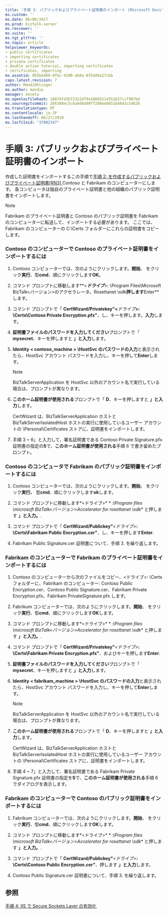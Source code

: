 ```yaml
---
title: '手順 3: パブリックおよびプライベート証明書のインポート |Microsoft Docs'
ms.custom: ''
ms.date: 06/08/2017
ms.prod: biztalk-server
ms.reviewer: ''
ms.suite: ''
ms.tgt_pltfrm: ''
ms.topic: article
helpviewer_keywords:
- public certificates
- importing certificates
- private certificates
- double action tutorial, importing certificates
- certificates, importing
ms.assetid: 955bdd69-9fbc-4100-ab8a-8f5dd4a17cbb
caps.latest.revision: 7
author: MandiOhlinger
ms.author: mandia
manager: anneta
ms.openlocfilehash: 18074fd3b72322d79e10895214352837ccf907bd
ms.sourcegitcommit: 266308ec5c6a9d8d80ff298ee6051b4843c5d626
ms.translationtype: MT
ms.contentlocale: ja-JP
ms.lasthandoff: 06/27/2018
ms.locfileid: "37002347"
---
```

# <a name="step-3-importing-public-and-private-certificates"></a>手順 3: パブリックおよびプライベート証明書のインポート
作成した証明書をインポートするこの手順で[手順 2: を作成するパブリックおよびプライベート証明書&#91;RN3&#93; ](../../adapters-and-accelerators/accelerator-rosettanet/step-2-creating-public-and-private-certificates.md) Contoso と Fabrikam のコンピューターにします。 各コンピュータは独自のプライベート証明書と他の組織のパブリック証明書をインポートします。  
  
> [!NOTE]
>  Fabrikam のプライベート証明書と Contoso のパブリック証明書を Fabrikam のコンピューターに転送して、インポートする必要があります。 ここでは、Fabrikam のコンピューターの C:\Certs フォルダーにこれらの証明書をコピーします。  
  
### <a name="to-import-the-contoso-private-certificates-on-the-contoso-computer"></a>Contoso のコンピューターで Contoso のプライベート証明書をインポートするには  
  
1. Contoso コンピューターでは、次のようにクリックします。**開始**、 をクリック**実行**、型**cmd**、順にクリックします**OK**。  
  
2. コマンド プロンプトに移動します**\<**<em>ドライブ</em>**\>: \Program Files\Microsoft BizTalk\<バージョン\>のアクセラレータ。Rosettanet \sdk**押します**Enter**します。  
  
3. コマンド プロンプトで「 **CertWizard/Privatekey"\<**<em>ドライブ</em>**\>: \Certs\Contoso Private Encryption.pfx"**、し、キーを押します。**入力**します。  
  
4. **証明書ファイルのパスワードを入力してください**プロンプトで「 **mysecret**、キーを押しますと **」と入力**します。  
  
5. **Identity < contoso_machine > \HostSvc のパスワードの入力**と表示されたら、HostSvc アカウント パスワードを入力し、キーを押して**Enter**します。  
  
   > [!NOTE]
   >  BizTalkServerApplication を HostSvc 以外のアカウント名で実行している場合は、プロンプトが異なります。  
  
6. **このホーム証明書が使用される**プロンプトで「 **D**、キーを押しますと **」と入力**します。  
  
    CertWizard は、BizTalkServerApplication ホストと BizTalkServerIsolatedHost ホストの実行に使用しているユーザー アカウントの \Personal\Certificates ストアに、証明書をインポートします。  
  
7. 手順 3 ~ 6」と入力して、署名証明書である Contoso Private Signature.pfx 証明書の指定の**S**で、**このホーム証明書が使用される**手順 6 で書き留めたプロンプト。  
  
### <a name="to-import-the-fabrikam-public-certificates-on-the-contoso-computer"></a>Contoso のコンピュータで Fabrikam のパブリック証明書をインポートするには  
  
1.  Contoso コンピューターでは、次のようにクリックします。**開始**、 をクリック**実行、** 型**cmd**、順にクリックします**ok**します。  
  
2.  コマンド プロンプトに移動します*\<ドライブ\>* * *:\Program files \microsoft BizTalk\<バージョン\>Accelerator for rosettanet \sdk** と押します **」と入力。**.  
  
3.  コマンド プロンプトで「 **CertWizard/Publickey"***\<ドライブ\>***: \Certs\Fabrikam Public Encryption.cer"**、し、キーを押します**Enter**.  
  
4.  Fabrikam Public Signature.cer 証明書について、手順 3. を繰り返します。  
  
### <a name="to-import-the-fabrikam-private-certificates-on-the-fabrikam-computer"></a>Fabrikam のコンピューターで Fabrikam のプライベート証明書をインポートするには  
  
1.  Contoso のコンピューターから次のファイルをコピー、\<ドライブ\>: \Certs フォルダーに、Fabrikam のコンピューター: Contoso Public Encryption.cer、Contoso Public Signature.cer、Fabrikam Private Encryption.pfx、Fabrikam PrivateSignature.pfx します。  
  
2.  Fabrikum コンピューターでは、次のようにクリックします。**開始**、 をクリック**実行**、型**cmd**、順にクリックします**OK**します。  
  
3.  コマンド プロンプトに移動します*\<ドライブ\>* * *:\Program files \microsoft BizTalk\<バージョン\>Accelerator for rosettanet \sdk** と押します **」と入力。**.  
  
4.  コマンド プロンプトで「 **CertWizard/Privatekey"***\<ドライブ\>***: \Certs\Fabrikam Private Encryption.pfx"**、およびキーを押します**Enter**.  
  
5.  **証明書ファイルのパスワードを入力してください**プロンプトで「 **mysecret**、キーを押しますと **」と入力**します。  
  
6.  **Identity < fabrikam_machine > \HostSvc のパスワードの入力**と表示されたら、HostSvc アカウント パスワードを入力し、キーを押して**Enter**します。  
  
    > [!NOTE]
    >  BizTalkServerApplication を HostSvc 以外のアカウント名で実行している場合は、プロンプトが異なります。  
  
7.  **このホーム証明書が使用される**プロンプトで「 **D**、キーを押しますと **」と入力**します。  
  
     CertWizard は、BizTalkServerApplication ホストと BizTalkServerIsolatedHost ホストの実行に使用しているユーザー アカウントの \Personal\Certificates ストアに、証明書をインポートします。  
  
8.  手順 4 ~ 7」と入力して、署名証明書である Fabrikam Private Signature.pfx 証明書の指定を**S**で、**このホーム証明書が使用される**手順 6 でダイアログを表示します。  
  
### <a name="to-import-the-contoso-public-certificates-on-the-fabrikam-computer"></a>Fabrikam のコンピューターで Contoso のパブリック証明書をインポートするには  
  
1.  Fabrikum コンピューターでは、次のようにクリックします。**開始**、 をクリック**実行**、型**cmd**、順にクリックします**OK**します。  
  
2.  コマンド プロンプトに移動します*\<ドライブ\>* * *:\Program files \microsoft BizTalk\<バージョン\>Accelerator for rosettanet \sdk** と押します **」と入力。**.  
  
3.  コマンド プロンプトで「 **CertWizard/Publickey"***\<ドライブ\>***: \Certs\Contoso Public Encryption.cer"**、押します **」と入力**します。  
  
4.  Contoso Public Signature.cer 証明書について、手順 3. を繰り返します。  
  
## <a name="see-also"></a>参照  
 [手順 4: IIS で Secure Sockets Layer の有効化](../../adapters-and-accelerators/accelerator-rosettanet/step-4-enabling-secure-sockets-layer-in-iis.md)